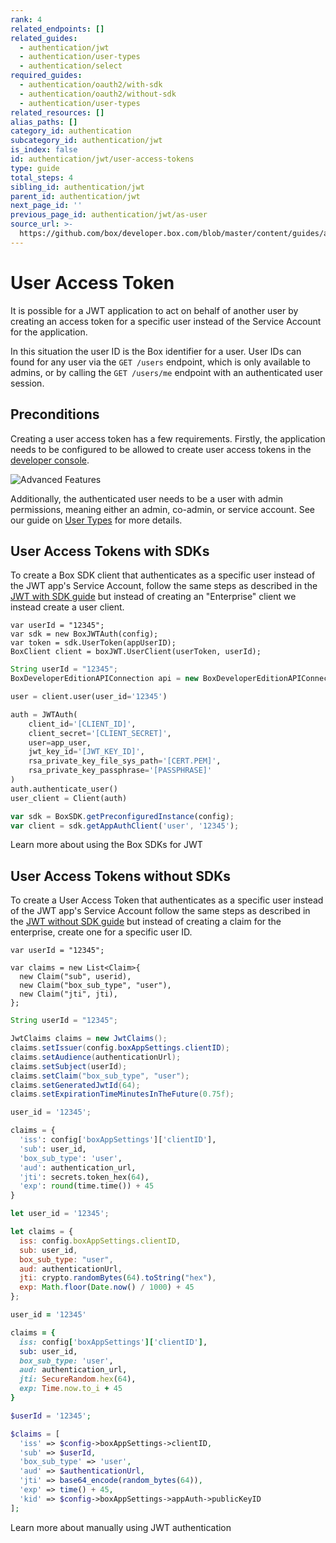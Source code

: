 ```yaml
---
rank: 4
related_endpoints: []
related_guides:
  - authentication/jwt
  - authentication/user-types
  - authentication/select
required_guides:
  - authentication/oauth2/with-sdk
  - authentication/oauth2/without-sdk
  - authentication/user-types
related_resources: []
alias_paths: []
category_id: authentication
subcategory_id: authentication/jwt
is_index: false
id: authentication/jwt/user-access-tokens
type: guide
total_steps: 4
sibling_id: authentication/jwt
parent_id: authentication/jwt
next_page_id: ''
previous_page_id: authentication/jwt/as-user
source_url: >-
  https://github.com/box/developer.box.com/blob/master/content/guides/authentication/jwt/user-access-tokens.md
---
```


# User Access Token

It is possible for a JWT application to act on behalf of another user
by creating an access token for a specific user instead of the Service Account
for the application.

<Message>

In this situation the user ID is the Box identifier for a user. User IDs can
found for any user via the `GET /users` endpoint, which is only available to
admins, or by calling the `GET /users/me` endpoint with an authenticated user session.

</Message>

## Preconditions

Creating a user access token has a few requirements. Firstly, the application
needs to be configured to  be allowed to create user access tokens in the [developer
console][devconsole].

<ImageFrame border center>

![Advanced Features](./enable-user-access-tokens.png)

</ImageFrame>

Additionally, the authenticated user needs to be a user with admin permissions,
meaning either an admin, co-admin, or service account. See our guide on [User
Types](g://authentication/user-types) for more details.

## User Access Tokens with SDKs

To create a Box SDK client that authenticates as a specific user instead of the
JWT app's Service Account, follow the same steps as described in the [JWT with
SDK guide](g://authentication/jwt/with-sdk) but instead of creating an
"Enterprise" client we instead create a user client.

<Tabs>

<Tab title='.Net'>

```dotnet
var userId = "12345";
var sdk = new BoxJWTAuth(config);
var token = sdk.UserToken(appUserID);
BoxClient client = boxJWT.UserClient(userToken, userId);
```

</Tab>

<Tab title='Java'>

<!-- markdownlint-disable line-length -->

```java
String userId = "12345";
BoxDeveloperEditionAPIConnection api = new BoxDeveloperEditionAPIConnection.getAppUserConnection(userId, config)
```

<!-- markdownlint-enable line-length -->

</Tab>

<Tab title='Python'>

```python
user = client.user(user_id='12345')

auth = JWTAuth(
    client_id='[CLIENT_ID]',
    client_secret='[CLIENT_SECRET]',
    user=app_user,
    jwt_key_id='[JWT_KEY_ID]',
    rsa_private_key_file_sys_path='[CERT.PEM]',
    rsa_private_key_passphrase='[PASSPHRASE]'
)
auth.authenticate_user()
user_client = Client(auth)
```

</Tab>

<Tab title='Node'>

```js
var sdk = BoxSDK.getPreconfiguredInstance(config);
var client = sdk.getAppAuthClient('user', '12345');
```

</Tab>

</Tabs>

<CTA to='g://authentication/jwt/with-sdk'>
Learn more about using the Box SDKs for JWT

</CTA>

## User Access Tokens without SDKs

To create a User Access Token that authenticates as a specific user instead of
the JWT app's Service Account follow the same steps as described in the [JWT
without SDK guide](g://authentication/jwt/without-sdk) but instead of creating
a claim for the enterprise, create one for a specific user ID.

<Tabs>

<Tab title='.Net'>

```dotnet
var userId = "12345";

var claims = new List<Claim>{
  new Claim("sub", userid),
  new Claim("box_sub_type", "user"),
  new Claim("jti", jti),
};
```

</Tab>

<Tab title='Java'>

```java
String userId = "12345";

JwtClaims claims = new JwtClaims();
claims.setIssuer(config.boxAppSettings.clientID);
claims.setAudience(authenticationUrl);
claims.setSubject(userId);
claims.setClaim("box_sub_type", "user");
claims.setGeneratedJwtId(64);
claims.setExpirationTimeMinutesInTheFuture(0.75f);
```

</Tab>

<Tab title='Python'>

```python
user_id = '12345';

claims = {
  'iss': config['boxAppSettings']['clientID'],
  'sub': user_id,
  'box_sub_type': 'user',
  'aud': authentication_url,
  'jti': secrets.token_hex(64),
  'exp': round(time.time()) + 45
}
```

</Tab>
<Tab title='Node'>

```js
let user_id = '12345';

let claims = {
  iss: config.boxAppSettings.clientID,
  sub: user_id,
  box_sub_type: "user",
  aud: authenticationUrl,
  jti: crypto.randomBytes(64).toString("hex"),
  exp: Math.floor(Date.now() / 1000) + 45
};
```

</Tab>
<Tab title='Ruby'>

```ruby
user_id = '12345'

claims = {
  iss: config['boxAppSettings']['clientID'],
  sub: user_id,
  box_sub_type: 'user',
  aud: authentication_url,
  jti: SecureRandom.hex(64),
  exp: Time.now.to_i + 45
}
```

</Tab>
<Tab title='PHP'>

```php
$userId = '12345';

$claims = [
  'iss' => $config->boxAppSettings->clientID,
  'sub' => $userId,
  'box_sub_type' => 'user',
  'aud' => $authenticationUrl,
  'jti' => base64_encode(random_bytes(64)),
  'exp' => time() + 45,
  'kid' => $config->boxAppSettings->appAuth->publicKeyID
];
```

</Tab>

</Tabs>

<CTA to='g://authentication/jwt/with-sdk'>
Learn more about manually using JWT authentication

</CTA>

[devconsole]: https://app.box.com/developers/console
